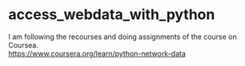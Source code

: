 # access_webdata_with_python
I am following the recourses and doing assignments of the course on Coursea.  
https://www.coursera.org/learn/python-network-data  
